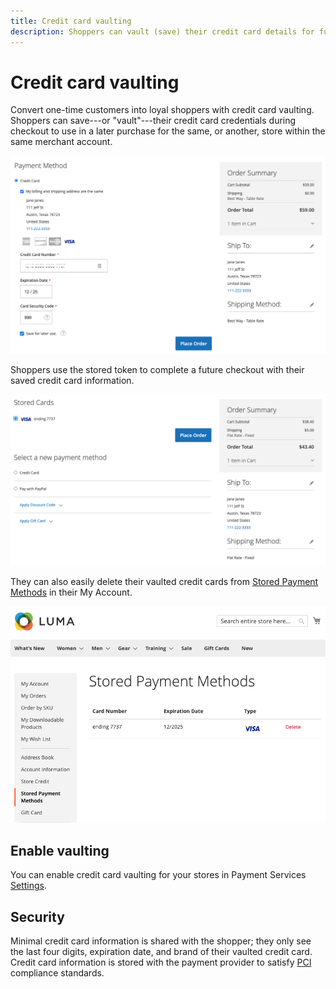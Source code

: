 ```yaml
---
title: Credit card vaulting
description: Shoppers can vault (save) their credit card details for future purchases.
---
```

# Credit card vaulting

Convert one-time customers into loyal shoppers with credit card vaulting. Shoppers can save---or "vault"---their credit card credentials during checkout to use in a later purchase for the same, or another, store within the same merchant account.

![Vault their credit card for later use](assets/save-card-for-later.png)

Shoppers use the stored token to complete a future checkout with their saved credit card information.

![Use stored credentials for future purchase](assets/use-stored-card.png)

They can also easily delete their vaulted credit cards from [Stored Payment Methods](https://docs.magento.com/user-guide/customers/account-dashboard-stored-payment-methods.html) in their My Account.

![Stored Payment Methods in My Account](assets/stored-payment-methods.png)

## Enable vaulting

You can enable credit card vaulting for your stores in Payment Services [Settings](settings.md#card-vaulting).

## Security

Minimal credit card information is shared with the shopper; they only see the last four digits, expiration date, and brand of their vaulted credit card. Credit card information is stored with the payment provider to satisfy [PCI](security.md#PCI-compliance) compliance standards.
